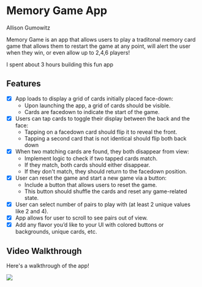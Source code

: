 # Memory Game App

Allison Gumowitz

Memory Game is an app that allows users to play a traditonal memory card game that allows them to restart the game at any point, will alert the user when they win, or even allow up to 2,4,6 players!

I spent about 3 hours building this fun app

## Features

- [x] App loads to display a grid of cards initially placed face-down:
  - Upon launching the app, a grid of cards should be visible.
  - Cards are facedown to indicate the start of the game.
- [x] Users can tap cards to toggle their display between the back and the face: 
  - Tapping on a facedown card should flip it to reveal the front.
  - Tapping a second card that is not identical should flip both back down
- [x] When two matching cards are found, they both disappear from view:
  - Implement logic to check if two tapped cards match.
  - If they match, both cards should either disappear.
  - If they don't match, they should return to the facedown position.
- [x] User can reset the game and start a new game via a button:
  - Include a button that allows users to reset the game.
  - This button should shuffle the cards and reset any game-related state.
- [x] User can select number of pairs to play with (at least 2 unique values like 2 and 4).
- [x] App allows for user to scroll to see pairs out of view.
- [x] Add any flavor you’d like to your UI with colored buttons or backgrounds, unique cards, etc. 
 
## Video Walkthrough

Here's a walkthrough of the app!

<div>
    <a href="https://www.loom.com/share/49a7b1894946413ca3d5a054a5bfa364">
    </a>
    <a href="https://www.loom.com/share/49a7b1894946413ca3d5a054a5bfa364">
      <img style="max-width:300px;" src="https://cdn.loom.com/sessions/thumbnails/49a7b1894946413ca3d5a054a5bfa364-a38a1b02dddcf45b-full-play.gif">
    </a>
  </div>
